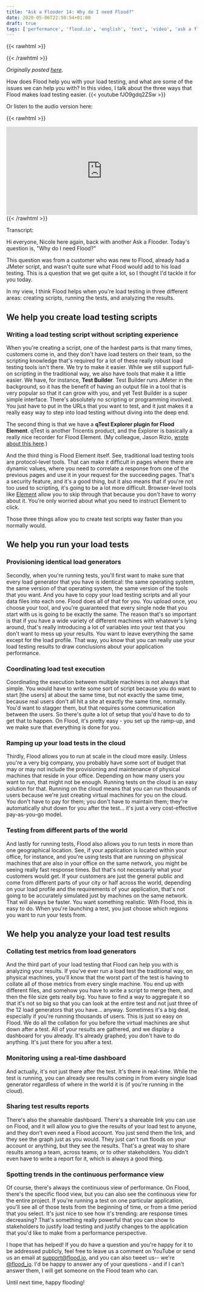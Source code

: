 ```yaml
---
title: "Ask a Flooder 14: Why do I need Flood?"
date: 2020-05-06T22:58:54+01:00
draft: true
tags: ['performance', 'flood.io', 'english', 'text', 'video', 'ask a flooder']
---
```


{{< rawhtml >}}
<link rel="canonical" href="https://www.flood.io/blog/ask-a-flooder-14-why-do-i-need-flood-video">
{{< /rawhtml >}}

_Originally posted [here](https://www.flood.io/blog/ask-a-flooder-14-why-do-i-need-flood-video)._

How does Flood help you with your load testing, and what are some of the issues we can help you with? In this video, I talk about the three ways that Flood makes load testing easier.
{{< youtube fJO9gdq2ZSw >}}

Or listen to the audio version here:

{{< rawhtml >}}
<iframe src="https://open.spotify.com/embed-podcast/episode/391LU17zaUnqIdHqg7lF41" width="100%" height="232" frameborder="0" allowtransparency="true" allow="encrypted-media"></iframe>
{{< /rawhtml >}}

Transcript:

Hi everyone, Nicole here again, back with another Ask a Flooder. Today's question is, "Why do I need Flood?"

This question was from a customer who was new to Flood, already had a JMeter script, and wasn't quite sure what Flood would add to his load testing. This is a question that we get quite a lot, so I thought I'd tackle it for you today.

In my view, I think Flood helps when you're load testing in three different areas: creating scripts, running the tests, and analyzing the results.

## We help you create load testing scripts

### Writing a load testing script without scripting experience

When you're creating a script, one of the hardest parts is that many times, customers come in, and they don't have load testers on their team, so the scripting knowledge that's required for a lot of these really robust load testing tools isn't there. We try to make it easier. While we still support full-on scripting in the traditional way, we also have tools that make it a little easier. We have, for instance, **Test Builder**. Test Builder runs JMeter in the background, so it has the benefit of having an output file in a tool that is very popular so that it can grow with you, and yet Test Builder is a super simple interface. There's absolutely no scripting or programming involved. You just have to put in the URLs that you want to test, and it just makes it a really easy way to step into load testing without diving into the deep end.

The second thing is that we have a **qTest Explorer plugin for Flood Element**. qTest is another Tricentis product, and the Explorer is basically a really nice recorder for Flood Element. (My colleague, Jason Rizio, [wrote about this here](https://flood.io/blog/record-load-tests-in-flood-element-using-qtest-explorer).)

And the third thing is Flood Element itself. See, traditional load testing tools are protocol-level tools. That can make it difficult in pages where there are dynamic values, where you need to correlate a response from one of the previous pages and use it in your request for the succeeding pages. That's a security feature, and it's a good thing, but it also means that if you're not too used to scripting, it's going to be a lot more difficult. Browser-level tools like [Element](https://element.flood.io/) allow you to skip through that because you don't have to worry about it. You're only worried about what you need to instruct Element to click.

Those three things allow you to create test scripts way faster than you normally would.

## We help you run your load tests

### Provisioning identical load generators

Secondly, when you're running tests, you'll first want to make sure that every load generator that you have is identical: the same operating system, the same version of that operating system, the same version of the tools that you want. And you have to copy your load testing scripts and all your data files into each one. Flood does all of that for you. You upload once, you choose your tool, and you're guaranteed that every single node that you start with us is going to be exactly the same. The reason that's so important is that if you have a wide variety of different machines with whatever's lying around, that's really introducing a lot of variables into your test that you don't want to mess up your results. You want to leave everything the same except for the load profile. That way, you know that you can really use your load testing results to draw conclusions about your application performance.

### Coordinating load test execution

Coordinating the execution between multiple machines is not always that simple. You would have to write some sort of script because you do want to start [the users] at about the same time, but not exactly the same time, because real users don't all hit a site at exactly the same time, normally. You'd want to stagger them, but that requires some communication between the users. So there's quite a lot of setup that you'd have to do to get that to happen. On Flood, it's pretty easy - you set up the ramp-up, and we make sure that everything is done for you.

### Ramping up your load tests in the cloud

Thirdly, Flood allows you to run at scale in the cloud more easily. Unless you're a very big company, you probably have some sort of budget that may or may not include the provisioning and maintenance of physical machines that reside in your office. Depending on how many users you want to run, that might not be enough. Running tests on the cloud is an easy solution for that. Running on the cloud means that you can run thousands of users because we're just creating virtual machines for you on the cloud. You don't have to pay for them; you don't have to maintain them; they're automatically shut down for you after the test... it's just a very cost-effective pay-as-you-go model.

### Testing from different parts of the world

And lastly for running tests, Flood also allows you to run tests in more than one geographical location. See, if your application is located within your office, for instance, and you're using tests that are running on physical machines that are also in your office on the same network, you might be seeing really fast response times. But that's not necessarily what your customers would get. If your customers are just the general public and come from different parts of your city or half across the world, depending on your load profile and the requirements of your application, that's not going to be accurately simulated just by machines on the same network. That will always be faster. You want something realistic. With Flood, this is easy to do. When you're launching a test, you just choose which regions you want to run your tests from.

## We help you analyze your load test results

### Collating test metrics from load generators

And the third part of your load testing that Flood can help you with is analyzing your results. If you've ever run a load test the traditional way, on physical machines, you'll know that the worst part of the test is having to collate all of those metrics from every single machine. You end up with different files, and somehow you have to write a script to merge them, and then the file size gets really big. You have to find a way to aggregate it so that it's not so big so that you can look at the entire test and not just three of the 12 load generators that you have... anyway. Sometimes it's a big deal, especially if you're running thousands of users. This is just so easy on Flood. We do all the collation for you before the virtual machines are shut down after a test. All of your results are gathered, and we display a dashboard for you already. It's already graphed; you don't have to do anything. It's just there for you after a test.

### Monitoring using a real-time dashboard

And actually, it's not just there after the test. It's there in real-time. While the test is running, you can already see results coming in from every single load generator regardless of where in the world it is (if you're running in the cloud).

### Sharing test results reports

There's also the shareable dashboard. There's a shareable link you can use on Flood, and it will allow you to give the results of your load test to anyone, and they don't even need a Flood account. You just send them the link, and they see the graph just as you would. They just can't run floods on your account or anything, but they see the results. That's a great way to share results among a team, across teams, or to other stakeholders. You didn't even have to write a report for it, which is always a good thing.

### Spotting trends in the continuous performance view

Of course, there's always the continuous view of performance. On Flood, there's the specific flood view, but you can also see the continuous view for the entire project. If you're running a test on one particular application, you'll see all of those tests from the beginning of time, or from a time period that you select. It's just nice to see how it's trending: are response times decreasing? That's something really powerful that you can show to stakeholders to justify load testing and justify changes to the application that you'd like to make from a performance perspective.

I hope that has helped! If you do have a question and you're happy for it to be addressed publicly, feel free to leave us a comment on YouTube or send us an email at [support@flood.io](support@flood.io), and you can also tweet us-- we're [@flood_io](https://twitter.com/flood_io). I'd be happy to answer any of your questions - and if I can't answer them, I will get someone on the Flood team who can.

Until next time, happy flooding!